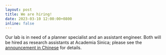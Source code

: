 ```yaml
---
layout: post
title: We are hiring!
date: 2023-03-10 12:00:00+0800
inline: false
---
```


Our lab is in need of a planner specialist and an assistant engineer. Both will be hired as research assistants at Academia Sinica; please see the [announcement in Chinese](/zh-tw/news/230310_2/) for details.
